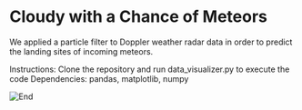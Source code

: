 # Cloudy with a Chance of Meteors

We applied a particle filter to Doppler weather radar data in order to predict the landing sites of incoming meteors.

Instructions: Clone the repository and run data_visualizer.py to execute the code
Dependencies: pandas, matplotlib, numpy

![End](https://outoftheboxscience.com/wp-content/uploads/2017/01/asteorid_impact_avoidance.jpg)
